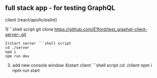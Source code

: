 ## full stack app - for testing GraphQL

client (react/apollo/eslint)

1)```shell script
git clone https://github.com/E1ford/test_graphql-client-server-.git
```
2)start server ```shell script
cd ./server
npm i 
npm run dev
```
3) add new console window
4)start client ```shell script
cd ./client
npm i 
npm run start
```